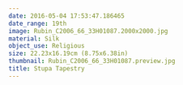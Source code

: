```yaml
---
date: 2016-05-04 17:53:47.186465
date_range: 19th
image: Rubin_C2006_66_33H01087.2000x2000.jpg
material: Silk
object_use: Religious
size: 22.23x16.19cm (8.75x6.38in)
thumbnail: Rubin_C2006_66_33H01087.preview.jpg
title: Stupa Tapestry
---
```


